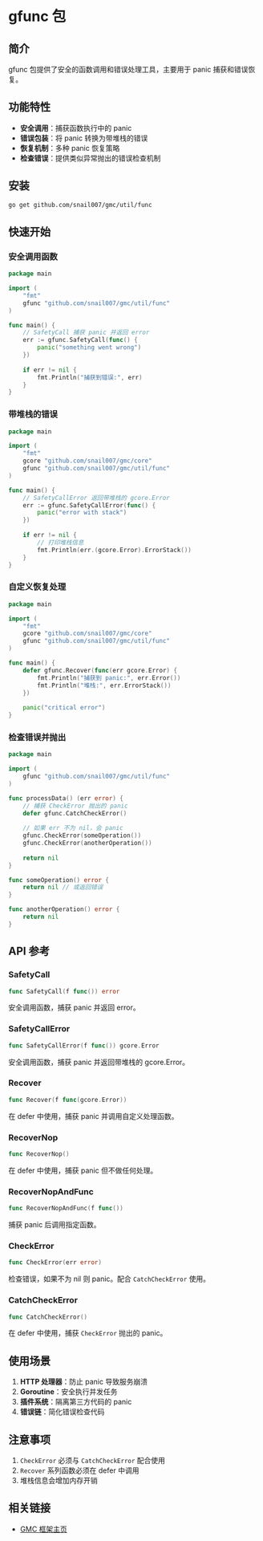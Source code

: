 # gfunc 包

## 简介

gfunc 包提供了安全的函数调用和错误处理工具，主要用于 panic 捕获和错误恢复。

## 功能特性

- **安全调用**：捕获函数执行中的 panic
- **错误包装**：将 panic 转换为带堆栈的错误
- **恢复机制**：多种 panic 恢复策略
- **检查错误**：提供类似异常抛出的错误检查机制

## 安装

```bash
go get github.com/snail007/gmc/util/func
```

## 快速开始

### 安全调用函数

```go
package main

import (
    "fmt"
    gfunc "github.com/snail007/gmc/util/func"
)

func main() {
    // SafetyCall 捕获 panic 并返回 error
    err := gfunc.SafetyCall(func() {
        panic("something went wrong")
    })
    
    if err != nil {
        fmt.Println("捕获到错误:", err)
    }
}
```

### 带堆栈的错误

```go
package main

import (
    "fmt"
    gcore "github.com/snail007/gmc/core"
    gfunc "github.com/snail007/gmc/util/func"
)

func main() {
    // SafetyCallError 返回带堆栈的 gcore.Error
    err := gfunc.SafetyCallError(func() {
        panic("error with stack")
    })
    
    if err != nil {
        // 打印堆栈信息
        fmt.Println(err.(gcore.Error).ErrorStack())
    }
}
```

### 自定义恢复处理

```go
package main

import (
    "fmt"
    gcore "github.com/snail007/gmc/core"
    gfunc "github.com/snail007/gmc/util/func"
)

func main() {
    defer gfunc.Recover(func(err gcore.Error) {
        fmt.Println("捕获到 panic:", err.Error())
        fmt.Println("堆栈:", err.ErrorStack())
    })
    
    panic("critical error")
}
```

### 检查错误并抛出

```go
package main

import (
    gfunc "github.com/snail007/gmc/util/func"
)

func processData() (err error) {
    // 捕获 CheckError 抛出的 panic
    defer gfunc.CatchCheckError()
    
    // 如果 err 不为 nil，会 panic
    gfunc.CheckError(someOperation())
    gfunc.CheckError(anotherOperation())
    
    return nil
}

func someOperation() error {
    return nil // 或返回错误
}

func anotherOperation() error {
    return nil
}
```

## API 参考

### SafetyCall

```go
func SafetyCall(f func()) error
```

安全调用函数，捕获 panic 并返回 error。

### SafetyCallError

```go
func SafetyCallError(f func()) gcore.Error
```

安全调用函数，捕获 panic 并返回带堆栈的 gcore.Error。

### Recover

```go
func Recover(f func(gcore.Error))
```

在 defer 中使用，捕获 panic 并调用自定义处理函数。

### RecoverNop

```go
func RecoverNop()
```

在 defer 中使用，捕获 panic 但不做任何处理。

### RecoverNopAndFunc  

```go
func RecoverNopAndFunc(f func())
```

捕获 panic 后调用指定函数。

### CheckError

```go
func CheckError(err error)
```

检查错误，如果不为 nil 则 panic。配合 `CatchCheckError` 使用。

### CatchCheckError

```go
func CatchCheckError()
```

在 defer 中使用，捕获 `CheckError` 抛出的 panic。

## 使用场景

1. **HTTP 处理器**：防止 panic 导致服务崩溃
2. **Goroutine**：安全执行并发任务
3. **插件系统**：隔离第三方代码的 panic
4. **错误链**：简化错误检查代码

## 注意事项

1. `CheckError` 必须与 `CatchCheckError` 配合使用
2. `Recover` 系列函数必须在 defer 中调用
3. 堆栈信息会增加内存开销

## 相关链接

- [GMC 框架主页](https://github.com/snail007/gmc)
